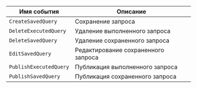 Имя события | Описание
--- | ---
`CreateSavedQuery` | Сохранение запроса
`DeleteExecutedQuery` | Удаление выполненного запроса
`DeleteSavedQuery` | Удаление сохраненного запроса
`EditSavedQuery` | Редактирование сохраненного запроса
`PublishExecutedQuery` | Публикация выполненного запроса
`PublishSavedQuery` | Публикация сохраненного запроса